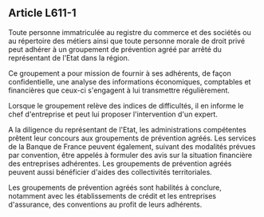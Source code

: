 Article L611-1
----
Toute personne immatriculée au registre du commerce et des sociétés ou au
répertoire des métiers ainsi que toute personne morale de droit privé peut
adhérer à un groupement de prévention agréé par arrêté du représentant de l'Etat
dans la région.

Ce groupement a pour mission de fournir à ses adhérents, de façon
confidentielle, une analyse des informations économiques, comptables et
financières que ceux-ci s'engagent à lui transmettre régulièrement.

Lorsque le groupement relève des indices de difficultés, il en informe le chef
d'entreprise et peut lui proposer l'intervention d'un expert.

A la diligence du représentant de l'Etat, les administrations compétentes
prêtent leur concours aux groupements de prévention agréés. Les services de la
Banque de France peuvent également, suivant des modalités prévues par
convention, être appelés à formuler des avis sur la situation financière des
entreprises adhérentes. Les groupements de prévention agréés peuvent aussi
bénéficier d'aides des collectivités territoriales.

Les groupements de prévention agréés sont habilités à conclure, notamment avec
les établissements de crédit et les entreprises d'assurance, des conventions au
profit de leurs adhérents.
